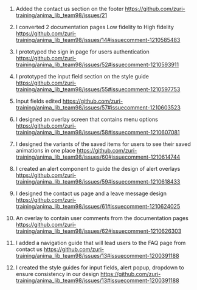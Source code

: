 

1. Added the contact us section on the footer https://github.com/zuri-training/anima_lib_team98/issues/21

2. I converted 2 documentation pages Low fidelity to High fidelity https://github.com/zuri-training/anima_lib_team98/issues/14#issuecomment-1210585483

3. I prototyped the sign in page for users authentication https://github.com/zuri-training/anima_lib_team98/issues/52#issuecomment-1210593911

4. I prototyped the input field section on the style guide https://github.com/zuri-training/anima_lib_team98/issues/55#issuecomment-1210597753

5. Input fields edited https://github.com/zuri-training/anima_lib_team98/issues/57#issuecomment-1210603523

6. I designed an overlay screen that contains menu options https://github.com/zuri-training/anima_lib_team98/issues/58#issuecomment-1210607081

7. I designed the variants of the saved items for users to see their saved animations in one place https://github.com/zuri-training/anima_lib_team98/issues/60#issuecomment-1210614744

8. I created an alert component to guide the design of alert overlays https://github.com/zuri-training/anima_lib_team98/issues/59#issuecomment-1210618433

9. I designed the contact us page and a leave message design https://github.com/zuri-training/anima_lib_team98/issues/61#issuecomment-1210624025

10. An overlay to contain user comments from the documentation pages https://github.com/zuri-training/anima_lib_team98/issues/62#issuecomment-1210626303

11. I added a navigation guide that will lead users to the FAQ page from contact us https://github.com/zuri-training/anima_lib_team98/issues/13#issuecomment-1200391188

12. I created the style guides for input fields, alert popup, dropdown to ensure consistency in our design https://github.com/zuri-training/anima_lib_team98/issues/13#issuecomment-1200391188
